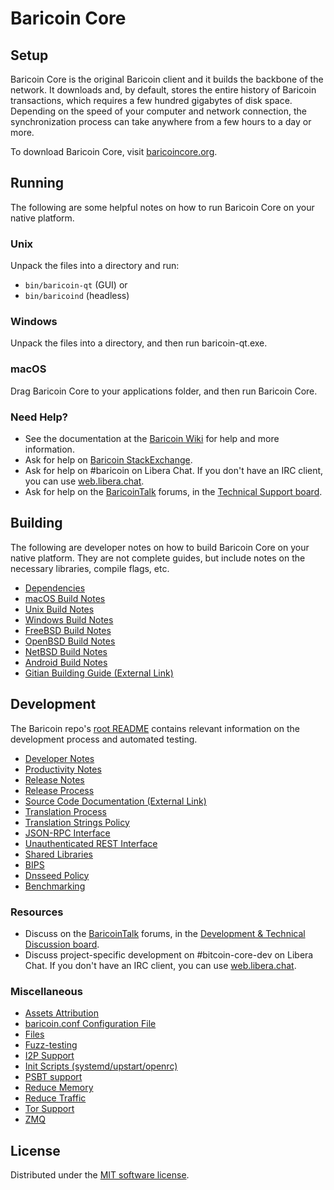 Baricoin Core
=============

Setup
---------------------
Baricoin Core is the original Baricoin client and it builds the backbone of the network. It downloads and, by default, stores the entire history of Baricoin transactions, which requires a few hundred gigabytes of disk space. Depending on the speed of your computer and network connection, the synchronization process can take anywhere from a few hours to a day or more.

To download Baricoin Core, visit [baricoincore.org](https://bitcoincore.org/en/download/).

Running
---------------------
The following are some helpful notes on how to run Baricoin Core on your native platform.

### Unix

Unpack the files into a directory and run:

- `bin/baricoin-qt` (GUI) or
- `bin/baricoind` (headless)

### Windows

Unpack the files into a directory, and then run baricoin-qt.exe.

### macOS

Drag Baricoin Core to your applications folder, and then run Baricoin Core.

### Need Help?

* See the documentation at the [Baricoin Wiki](https://en.bitcoin.it/wiki/Main_Page)
for help and more information.
* Ask for help on [Baricoin StackExchange](https://bitcoin.stackexchange.com).
* Ask for help on #baricoin on Libera Chat. If you don't have an IRC client, you can use [web.libera.chat](https://web.libera.chat/#bitcoin).
* Ask for help on the [BaricoinTalk](https://bitcointalk.org/) forums, in the [Technical Support board](https://bitcointalk.org/index.php?board=4.0).

Building
---------------------
The following are developer notes on how to build Baricoin Core on your native platform. They are not complete guides, but include notes on the necessary libraries, compile flags, etc.

- [Dependencies](dependencies.md)
- [macOS Build Notes](build-osx.md)
- [Unix Build Notes](build-unix.md)
- [Windows Build Notes](build-windows.md)
- [FreeBSD Build Notes](build-freebsd.md)
- [OpenBSD Build Notes](build-openbsd.md)
- [NetBSD Build Notes](build-netbsd.md)
- [Android Build Notes](build-android.md)
- [Gitian Building Guide (External Link)](https://github.com/bitcoin-core/docs/blob/master/gitian-building.md)

Development
---------------------
The Baricoin repo's [root README](/README.md) contains relevant information on the development process and automated testing.

- [Developer Notes](developer-notes.md)
- [Productivity Notes](productivity.md)
- [Release Notes](release-notes.md)
- [Release Process](release-process.md)
- [Source Code Documentation (External Link)](https://doxygen.bitcoincore.org/)
- [Translation Process](translation_process.md)
- [Translation Strings Policy](translation_strings_policy.md)
- [JSON-RPC Interface](JSON-RPC-interface.md)
- [Unauthenticated REST Interface](REST-interface.md)
- [Shared Libraries](shared-libraries.md)
- [BIPS](bips.md)
- [Dnsseed Policy](dnsseed-policy.md)
- [Benchmarking](benchmarking.md)

### Resources
* Discuss on the [BaricoinTalk](https://bitcointalk.org/) forums, in the [Development & Technical Discussion board](https://bitcointalk.org/index.php?board=6.0).
* Discuss project-specific development on #bitcoin-core-dev on Libera Chat. If you don't have an IRC client, you can use [web.libera.chat](https://web.libera.chat/#bitcoin-core-dev).

### Miscellaneous
- [Assets Attribution](assets-attribution.md)
- [baricoin.conf Configuration File](baricoin-conf.md)
- [Files](files.md)
- [Fuzz-testing](fuzzing.md)
- [I2P Support](i2p.md)
- [Init Scripts (systemd/upstart/openrc)](init.md)
- [PSBT support](psbt.md)
- [Reduce Memory](reduce-memory.md)
- [Reduce Traffic](reduce-traffic.md)
- [Tor Support](tor.md)
- [ZMQ](zmq.md)

License
---------------------
Distributed under the [MIT software license](/COPYING).
